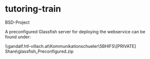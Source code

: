 # tutoring-train
BSD-Project

A preconfigured Glassfish server for deploying the webservice can be found under:

\\\gandalf.htl-villach.at\Kommunikationschueler\5BHIFS\\[PRIVATE] Share\glassfish_Preconfigured.zip
